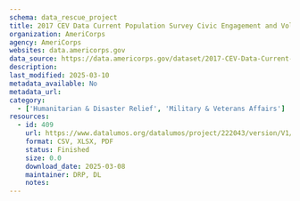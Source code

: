 ```yaml
---
schema: data_rescue_project 
title: 2017 CEV Data Current Population Survey Civic Engagement and Volunteering Supplement
organization: AmeriCorps
agency: AmeriCorps
websites: data.americorps.gov
data_source: https://data.americorps.gov/dataset/2017-CEV-Data-Current-Population-Survey-Civic-Enga/twy4-5nxu
description: 
last_modified: 2025-03-10
metadata_available: No
metadata_url: 
category:
  - ['Humanitarian & Disaster Relief', 'Military & Veterans Affairs'] 
resources:
  - id: 409
    url: https://www.datalumos.org/datalumos/project/222043/version/V1/view
    format: CSV, XLSX, PDF
    status: Finished
    size: 0.0
    download_date: 2025-03-08
    maintainer: DRP, DL
    notes: 
---
```

